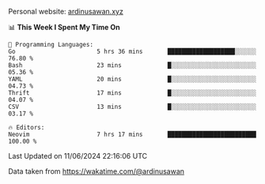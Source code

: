 Personal website: [ardinusawan.xyz](https://ardinusawan.xyz)

<!--START_SECTION:waka-->
📊 **This Week I Spent My Time On** 

```text
💬 Programming Languages: 
Go                       5 hrs 36 mins       ███████████████████░░░░░░   76.80 % 
Bash                     23 mins             █░░░░░░░░░░░░░░░░░░░░░░░░   05.36 % 
YAML                     20 mins             █░░░░░░░░░░░░░░░░░░░░░░░░   04.73 % 
Thrift                   17 mins             █░░░░░░░░░░░░░░░░░░░░░░░░   04.07 % 
CSV                      13 mins             █░░░░░░░░░░░░░░░░░░░░░░░░   03.17 % 

🔥 Editors: 
Neovim                   7 hrs 17 mins       █████████████████████████   100.00 % 
```


 Last Updated on 11/06/2024 22:16:06 UTC
<!--END_SECTION:waka-->
Data taken from https://wakatime.com/@ardinusawan
